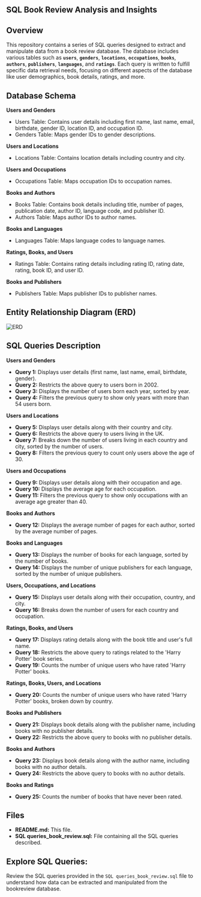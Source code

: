 ## SQL Book Review Analysis and Insights
## Overview
This repository contains a series of SQL queries designed to extract and manipulate data from a book review database. The database includes various tables such as **`users`**, **`genders`**, **`locations`**, **`occupations`**, **`books`**, **`authors`**, **`publishers`**, **`languages`**, and **`ratings`**. Each query is written to fulfill specific data retrieval needs, focusing on different aspects of the database like user demographics, book details, ratings, and more.

## Database Schema

**Users and Genders**
- Users Table: Contains user details including first name, last name, email, birthdate, gender ID, location ID, and occupation ID.
- Genders Table: Maps gender IDs to gender descriptions.
  
**Users and Locations**
- Locations Table: Contains location details including country and city.
  
**Users and Occupations**
- Occupations Table: Maps occupation IDs to occupation names.

**Books and Authors**
- Books Table: Contains book details including title, number of pages, publication date, author ID, language code, and publisher ID.
- Authors Table: Maps author IDs to author names.

**Books and Languages**
- Languages Table: Maps language codes to language names.

**Ratings, Books, and Users**
- Ratings Table: Contains rating details including rating ID, rating date, rating, book ID, and user ID.

**Books and Publishers**
- Publishers Table: Maps publisher IDs to publisher names.

## Entity Relationship Diagram  (ERD)
![ERD](https://github.com/ChellalakshmiV/SQL_Book_Review_Analysis_and_Insights/assets/162456368/dd35d687-fbe3-465a-9811-d37bdccac6d8)

## SQL Queries Description

**Users and Genders**

- **Query 1:** Displays user details (first name, last name, email, birthdate, gender).
- **Query 2:** Restricts the above query to users born in 2002.
- **Query 3:** Displays the number of users born each year, sorted by year.
- **Query 4:** Filters the previous query to show only years with more than 54 users born.

**Users and Locations**

- **Query 5:** Displays user details along with their country and city.
- **Query 6:** Restricts the above query to users living in the UK.
- **Query 7:** Breaks down the number of users living in each country and city, sorted by the number of users.
- **Query 8:** Filters the previous query to count only users above the age of 30.

**Users and Occupations**

- **Query 9:** Displays user details along with their occupation and age.
- **Query 10:** Displays the average age for each occupation.
- **Query 11:** Filters the previous query to show only occupations with an average age greater than 40.

**Books and Authors**
- **Query 12:** Displays the average number of pages for each author, sorted by the average number of pages.

**Books and Languages**
- **Query 13:** Displays the number of books for each language, sorted by the number of books.
- **Query 14:** Displays the number of unique publishers for each language, sorted by the number of unique publishers.

**Users, Occupations, and Locations**
- **Query 15:** Displays user details along with their occupation, country, and city.
- **Query 16:** Breaks down the number of users for each country and occupation.

**Ratings, Books, and Users**
- **Query 17:** Displays rating details along with the book title and user's full name.
- **Query 18:** Restricts the above query to ratings related to the 'Harry Potter' book series.
- **Query 19:** Counts the number of unique users who have rated 'Harry Potter' books.

**Ratings, Books, Users, and Locations**
- **Query 20:** Counts the number of unique users who have rated 'Harry Potter' books, broken down by country.

**Books and Publishers**
- **Query 21:** Displays book details along with the publisher name, including books with no publisher details.
- **Query 22:** Restricts the above query to books with no publisher details.

**Books and Authors**
- **Query 23:** Displays book details along with the author name, including books with no author details.
- **Query 24:** Restricts the above query to books with no author details.

**Books and Ratings**
- **Query 25:** Counts the number of books that have never been rated.

## Files
- **README.md:** This file.
- **SQL queries_book_review.sql:** File containing all the SQL queries described.

## Explore SQL Queries: 
Review the SQL queries provided in the `SQL queries_book_review.sql` file to understand how data can be extracted and manipulated from the bookreview database.

